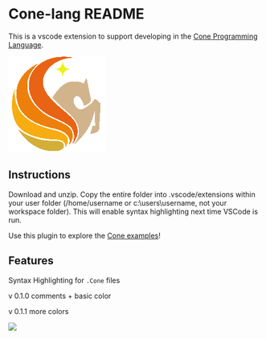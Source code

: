 # Cone-lang README

This is a vscode extension to support developing in the [Cone Programming Language](https://cone.jondgoodwin.com/).

![](images/pegicon.png)

## Instructions

Download and unzip. Copy the entire folder into .vscode/extensions within your user folder (/home/username or c:\users\username, not your workspace folder). This will enable syntax highlighting next time VSCode is run.

Use this plugin to explore the [Cone examples](https://github.com/Ivo-Balbaert/Cone_Examples)!

## Features

Syntax Highlighting for `.Cone` files

v 0.1.0 comments + basic color

v 0.1.1 more colors

![](images/screen.jpg)
